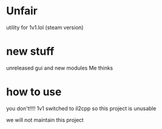 # Unfair
utility for 1v1.lol (steam version)

# new stuff
unreleased gui and new modules Me thinks

# how to use
you don't!!!! 1v1 switched to il2cpp so this project is unusable

we will not maintain this project
